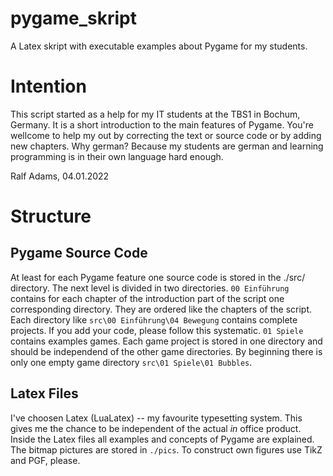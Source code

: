 # pygame_skript
A Latex skript with executable examples about Pygame for my students.

# Intention
This script started as a help for my IT students at the TBS1 in Bochum, Germany. It is a short introduction to the main features of Pygame. You're wellcome to help my out by correcting the text or source code or by adding new chapters. Why german? Because my students are german and learning programming is in their own language hard enough. 

Ralf Adams, 04.01.2022

# Structure
## Pygame Source Code
At least for each Pygame feature one source code is stored in the ./src/ directory. The next level is divided in two directories. `00 Einführung` contains for each chapter of the introduction part of the script one corresponding directory. They are ordered like the chapters of the script. Each directory like `src\00 Einführung\04 Bewegung` contains complete projects. If you add your code, please follow this systematic. `01 Spiele` contains examples games. Each game project is stored in one directory and should be independend of the other game directories. By beginning there is only one empty game directory `src\01 Spiele\01 Bubbles`.

## Latex Files
I've choosen Latex (LuaLatex) -- my favourite typesetting system. This gives me the chance to be independent of the actual *in* office product. Inside the Latex files all examples and concepts of Pygame are explained. The bitmap pictures are stored in `./pics`. To construct own figures use TikZ and PGF, please.

